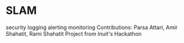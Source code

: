 # SLAM
security logging alerting monitoring
Contributions: Parsa Attari, Amir Shahatit, Rami Shahatit
Project from Inuit's Hackathon

